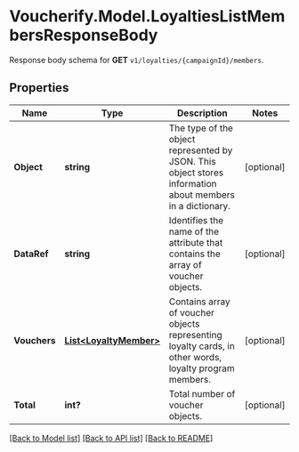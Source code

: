 # Voucherify.Model.LoyaltiesListMembersResponseBody
Response body schema for **GET** `v1/loyalties/{campaignId}/members`.

## Properties

Name | Type | Description | Notes
------------ | ------------- | ------------- | -------------
**Object** | **string** | The type of the object represented by JSON. This object stores information about members in a dictionary. | [optional] 
**DataRef** | **string** | Identifies the name of the attribute that contains the array of voucher objects. | [optional] 
**Vouchers** | [**List&lt;LoyaltyMember&gt;**](LoyaltyMember.md) | Contains array of voucher objects representing loyalty cards, in other words, loyalty program members. | [optional] 
**Total** | **int?** | Total number of voucher objects. | [optional] 

[[Back to Model list]](../README.md#documentation-for-models) [[Back to API list]](../README.md#documentation-for-api-endpoints) [[Back to README]](../README.md)

